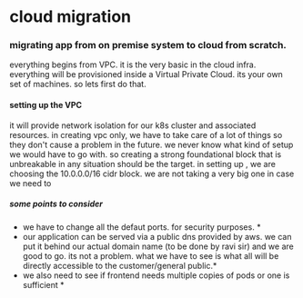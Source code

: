 # cloud migration
### migrating app from on premise system to cloud from scratch.

everything begins from VPC. it is the very basic in the cloud infra. everything will be provisioned inside a Virtual Private Cloud. its your own set of machines. so lets first do that.

#### setting up the VPC

it will provide network isolation for our k8s cluster and associated resources. in creating vpc only, we have to take care of a lot of things so they don't cause a problem in the future. we never know what kind of setup we would have to go with. so creating a strong foundational block that is unbreakable in any situation should be the target. 
in setting up , we are choosing the 10.0.0.0/16 cidr block. we are not taking a very big one in case we need to 


















##### some points to consider
* we have to change all the defaut ports. for security purposes. *
* our application can be served via a public dns provided by aws. we can put it behind our actual domain name (to be done by ravi sir) and we are good to go. its not a problem. what we have to see is what all will be directly accessible to the customer/general public.*
* we also need to see if frontend needs multiple copies of pods or one is sufficient * 